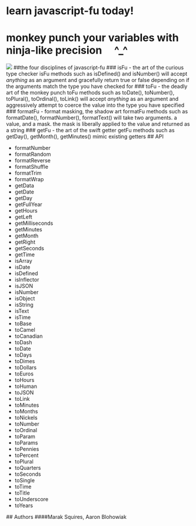 #  learn javascript-fu today!
#  monkey punch your variables with ninja-like precision &nbsp;&nbsp;&nbsp; ^_^
<img src = "http://imgur.com/32UFx.jpg" border = "0">
##the four disciplines of javascript-fu
### isFu - the art of the curious type checker
isFu methods such as isDefined() and isNumber() will accept <em>anything</em> as an argument and gracefully return true or false depending on if the arguments match the type you have checked for
### toFu - the deadly art of the monkey punch
toFu methods such as toDate(), toNumber(), toPlural(), toOrdinal(), toLink() will accept <em>anything</em> as an argument and aggressively attempt to coerce the value into the type you have specified 
### formatFu - format masking, the shadow art
formatFu methods such as formatDate(), formatNumber(), formatText() will take two arguments. a value, and a mask. the mask is liberally applied to the value and returned as a string
### getFu - the art of the swift getter
getFu methods such as getDay(), getMonth(), getMinutes() mimic existing getters
## API
<ul><li>formatNumber<ul></ul></li><li>formatRandom<ul></ul></li><li>formatReverse<ul></ul></li><li>formatShuffle<ul></ul></li><li>formatTrim<ul></ul></li><li>formatWrap<ul></ul></li><li>getData<ul></ul></li><li>getDate<ul></ul></li><li>getDay<ul></ul></li><li>getFullYear<ul></ul></li><li>getHours<ul></ul></li><li>getLeft<ul></ul></li><li>getMilliseconds<ul></ul></li><li>getMinutes<ul></ul></li><li>getMonth<ul></ul></li><li>getRight<ul></ul></li><li>getSeconds<ul></ul></li><li>getTime<ul></ul></li><li>isArray<ul></ul></li><li>isDate<ul></ul></li><li>isDefined<ul></ul></li><li>isInflector<ul></ul></li><li>isJSON<ul></ul></li><li>isNumber<ul></ul></li><li>isObject<ul></ul></li><li>isString<ul></ul></li><li>isText<ul></ul></li><li>isTime<ul></ul></li><li>toBase<ul></ul></li><li>toCamel<ul></ul></li><li>toCanadian<ul></ul></li><li>toDash<ul></ul></li><li>toDate<ul></ul></li><li>toDays<ul></ul></li><li>toDimes<ul></ul></li><li>toDollars<ul></ul></li><li>toEuros<ul></ul></li><li>toHours<ul></ul></li><li>toHuman<ul></ul></li><li>toJSON<ul></ul></li><li>toLink<ul></ul></li><li>toMinutes<ul></ul></li><li>toMonths<ul></ul></li><li>toNickels<ul></ul></li><li>toNumber<ul></ul></li><li>toOrdinal<ul></ul></li><li>toParam<ul></ul></li><li>toParams<ul></ul></li><li>toPennies<ul></ul></li><li>toPercent<ul></ul></li><li>toPlural<ul></ul></li><li>toQuarters<ul></ul></li><li>toSeconds<ul></ul></li><li>toSingle<ul></ul></li><li>toTime<ul></ul></li><li>toTitle<ul></ul></li><li>toUnderscore<ul></ul></li><li>toYears<ul></ul></li></ul>
## Authors
####Marak Squires, Aaron Blohowiak